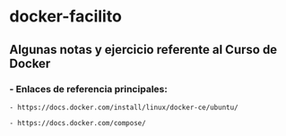 # docker-facilito

## Algunas notas y ejercicio referente al Curso de Docker

### - Enlaces de referencia principales:

    - https://docs.docker.com/install/linux/docker-ce/ubuntu/

    - https://docs.docker.com/compose/
